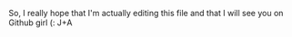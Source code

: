 So, I really hope that I'm actually editing this file and that I will see you on Github girl (: J+A 
